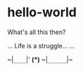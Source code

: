 # hello-world
What's all this then?

...
Life is a struggle...
...

~|` ____ `|' ____(*)____ ~|`______`|~
